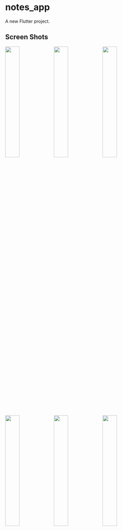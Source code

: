 # notes_app

A new Flutter project.

## Screen Shots
<img src="https://github.com/user-attachments/assets/bd5e5475-5f4e-476a-8133-daeb3056b768" width=30% height=30%>

<img src="https://github.com/user-attachments/assets/e11e2419-342a-4130-a1d3-b3a32270f54b" width=30% height=30%>


<img src="https://github.com/user-attachments/assets/94b14ba5-fa10-4af0-8a41-1d8fbfa816bf" width=30% height=30%>

<img src="https://github.com/user-attachments/assets/9ecfcfa1-2fbb-4a02-8540-454a0f653583" width=30% height=30%>

<img src="https://github.com/user-attachments/assets/8eab8303-fea3-44fc-8f2e-193a5ace9be5" width=30% height=30%>

<img src="https://github.com/user-attachments/assets/e11e2419-342a-4130-a1d3-b3a32270f54b" width=30% height=30%>
